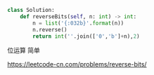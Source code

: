 <!--
 * @Description: 
 * @Autor: Au3C2
 * @Date: 2021-03-29 10:53:12
 * @LastEditors: Au3C2
 * @LastEditTime: 2021-03-29 10:53:36
-->
```python
class Solution:
    def reverseBits(self, n: int) -> int:
        n = list('{:032b}'.format(n))
        n.reverse()
        return int(''.join(['0','b']+n),2)

```
位运算 简单

https://leetcode-cn.com/problems/reverse-bits/